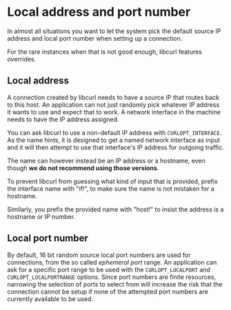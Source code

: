 # Local address and port number

In almost all situations you want to let the system pick the default source IP
address and local port number when setting up a connection.

For the rare instances when that is not good enough, libcurl features
overrides.

## Local address

A connection created by libcurl needs to have a source IP that routes back to
this host. An application can not just randomly pick whatever IP address it
wants to use and expect that to work. A network interface in the machine needs
to have the IP address assigned.

You can ask libcurl to use a non-default IP address with `CURLOPT_INTERFACE`.
As the name hints, it is designed to get a named network interface as input
and it will then attempt to use that interface's IP address for outgoing
traffic.

The name can however instead be an IP address or a hostname, even though **we
do not recommend using those versions**.

To prevent libcurl from guessing what kind of input that is provided, prefix
the interface name with "if!", to make sure the name is not mistaken for a
hostname.

Similarly, you prefix the provided name with "host!" to insist the address is
a hostname or IP number.

## Local port number

By default, 16 bit random source local port numbers are used for connections,
from the so called *ephemeral port* range. An application can ask for a
specific port range to be used with the `CURLOPT_LOCALPORT` and
`CURLOPT_LOCALPORTRANGE` options. Since port numbers are finite resources,
narrowing the selection of ports to select from will increase the risk that
the connection cannot be setup if none of the attempted port numbers are
currently available to be used.
